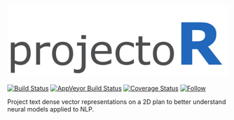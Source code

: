 ![projectoR](https://github.com/pommedeterresautee/projector/raw/master/tools/logo.png) 

[![Build Status](https://travis-ci.org/pommedeterresautee/projector.svg?branch=master)](https://travis-ci.org/pommedeterresautee/projector)
[![AppVeyor Build Status](https://ci.appveyor.com/api/projects/status/github/pommedeterresautee/projector?branch=master&svg=true)](https://ci.appveyor.com/project/pommedeterresautee/projector)
[![Coverage Status](https://img.shields.io/codecov/c/github/pommedeterresautee/projector/master.svg)](https://codecov.io/github/pommedeterresautee/projector?branch=master)
[![Follow](https://img.shields.io/twitter/follow/pommedeterre33.svg?style=social)](https://twitter.com/intent/follow?screen_name=pommedeterre33)

Project text dense vector representations on a 2D plan to better understand neural models applied to NLP.

